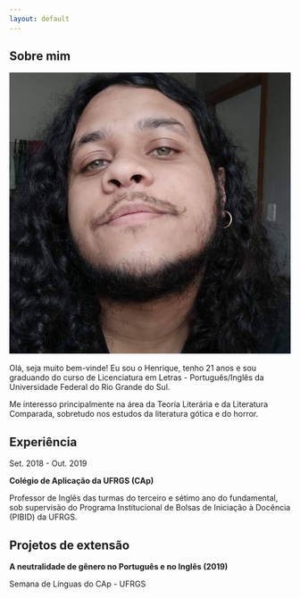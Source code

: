 ```yaml
---
layout: default
---
```


<link rel="shortcut icon" type="image/ico" href="avicon (1).ico">

## Sobre mim

<img class="profile-picture" src="FB_IMG_1611674150846.jpg">

Olá, seja muito bem-vinde! Eu sou o Henrique, tenho 21 anos e sou graduando do curso de Licenciatura em Letras - Português/Inglês da Universidade Federal do Rio Grande do Sul.

Me interesso principalmente na área da Teoria Literária e da Literatura Comparada, sobretudo nos estudos da literatura gótica e do horror.


## Experiência
Set. 2018 - Out. 2019

**Colégio de Aplicação da UFRGS (CAp)**

Professor de Inglês das turmas do terceiro e sétimo ano do fundamental, sob supervisão do Programa Institucional de Bolsas de Iniciação à Docência (PIBID) da UFRGS.

## Projetos de extensão
**A neutralidade de gênero no Português e no Inglês (2019)**

Semana de Línguas do CAp - UFRGS

